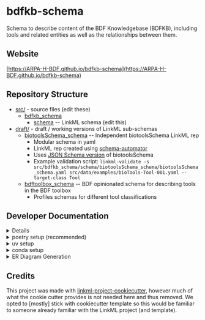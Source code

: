 # bdfkb-schema

Schema to describe content of the BDF Knowledgebase (BDFKB), including tools and related entities as well as the relationships between them.

## Website

[https://ARPA-H-BDF.github.io/bdfkb-schema](https://ARPA-H-BDF.github.io/bdfkb-schema)

## Repository Structure

* [src/](src/) - source files (edit these)
  * [bdfkb_schema](src/bdfkb_schema)
    * [schema](src/bdfkb_schema/schema) -- LinkML schema
      (edit this)
* [draft/](draft/) - draft / working versions of LinkML sub-schemas
  * [biotoolsSchema_schema](src/bdfkb_schema/schema/biotoolsSchema_schema/) -- Independent biotoolsSchema LinkML rep
    * Modular schema in yaml
    * LinkML rep created using [schema-automator](https://github.com/linkml/schema-automator)
    * Uses [JSON Schema version](https://github.com/bio-tools/biotoolsSchema/tree/main/jsonschema) of biotoolsSchema
    * Example validation script: `linkml-validate -s src/bdfkb_schema/schema/biotoolsSchema_schema/biotoolsSchema_schema.yaml src/data/examples/bioTools-Tool-001.yaml --target-class Tool`
  * [bdftoolbox_schema](src/bdfkb_schema/schema/bdftoolbox_schema/) -- BDF opinionated schema for describing tools in the BDF toolbox
    * Profiles schemas for different tool classifications


## Developer Documentation

<details>
Use the `make` command to generate project artefacts:

* `make all`: make everything
* `make deploy`: deploys site
</details>

<details>
<summary>poetry setup (recommended)</summary>

Create virtual env and install dependencies:

* `poetry install`

</details>

<details>
<summary>uv setup</summary>

Installation:
* `uv run main.py`
  * This will install all dependencies & use required Python version
* Install linkml tools (if not already installed): 
  * `uv tool install linkml`

</details>

<details>
<summary>conda setup</summary>

1. Create conda venv:

  - `conda create -n "venv" python=3.9`

2. Activate venv:

  - `conda activate venv`

3. Install dependencies:

  - `pip install .`

</details>

<details>
<summary>ER Diagram Generation</summary>

Create ER Diagram with Mermaid:
* `gen-erdiagram ./src/bdfkb_schema/schema/sample_import_schema/custom-llm-tool.yaml > mermaid.md`

</details>

## Credits

This project was made with
[linkml-project-cookiecutter](https://github.com/linkml/linkml-project-cookiecutter), however much of what the cookie cutter provides is not needed here and thus removed. We opted to \[mostly\] stick with cookiecutter template so this would be familiar to someone already familiar with the LinkML project (and template).
